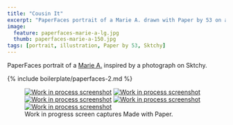 ```yaml
---
title: "Cousin It"
excerpt: "PaperFaces portrait of a Marie A. drawn with Paper by 53 on an iPad."
image: 
  feature: paperfaces-marie-a-lg.jpg
  thumb: paperfaces-marie-a-150.jpg
tags: [portrait, illustration, Paper by 53, Sktchy]
---
```


PaperFaces portrait of a [Marie A.](http://sktchy.com/7uxxdC) inspired by a photograph on Sktchy.

{% include boilerplate/paperfaces-2.md %}

<figure class="third">
	<a href="{{ site.url }}/assets/images/paperfaces-marie-a-process-1-lg.jpg"><img src="{{ site.url }}/assets/images/paperfaces-marie-a-process-1-600.jpg" alt="Work in process screenshot"></a>
	<a href="{{ site.url }}/assets/images/paperfaces-marie-a-process-2-lg.jpg"><img src="{{ site.url }}/assets/images/paperfaces-marie-a-process-2-600.jpg" alt="Work in process screenshot"></a>
	<a href="{{ site.url }}/assets/images/paperfaces-marie-a-process-3-lg.jpg"><img src="{{ site.url }}/assets/images/paperfaces-marie-a-process-3-600.jpg" alt="Work in process screenshot"></a>
	<a href="{{ site.url }}/assets/images/paperfaces-marie-a-process-4-lg.jpg"><img src="{{ site.url }}/assets/images/paperfaces-marie-a-process-4-600.jpg" alt="Work in process screenshot"></a>
	<a href="{{ site.url }}/assets/images/paperfaces-marie-a-process-5-lg.jpg"><img src="{{ site.url }}/assets/images/paperfaces-marie-a-process-5-600.jpg" alt="Work in process screenshot"></a>
	<figcaption>Work in progress screen captures Made with Paper.</figcaption>
</figure>
